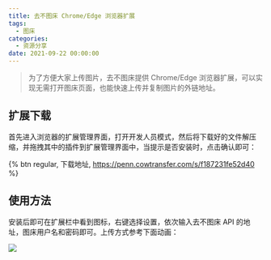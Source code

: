 ```yaml
---
title: 去不图床 Chrome/Edge 浏览器扩展
tags:
  - 图床
categories:
  - 资源分享
date: 2021-09-22 00:00:00
---
```


> 为了方便大家上传图片，去不图床提供 Chrome/Edge 浏览器扩展，可以实现无需打开图床页面，也能快速上传并复制图片的外链地址。

<!-- more -->

## 扩展下载

首先进入浏览器的扩展管理界面，打开开发人员模式，然后将下载好的文件解压缩，并拖拽其中的插件到扩展管理界面中，当提示是否安装时，点击确认即可：

{% btn regular, 下载地址, https://penn.cowtransfer.com/s/f187231fe52d40 %}

## 使用方法

安装后即可在扩展栏中看到图标，右键选择设置，依次输入去不图床 API 的地址，图床用户名和密码即可。上传方式参考下面动画：

![](https://cdn.dusays.com/2021/09/385-1.gif)
